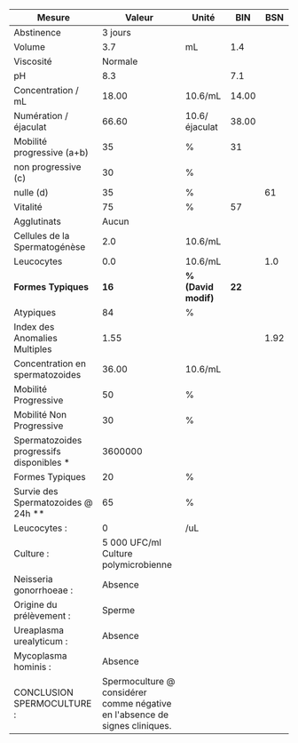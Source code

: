 |                 Mesure                 |                                   Valeur                                  |       Unité       |  BIN | BSN|
|----------------------------------------|---------------------------------------------------------------------------|-------------------|------|----|
|               Abstinence               |                                  3 jours                                  |                   |      |    |
|                 Volume                 |                                    3.7                                    |         mL        |  1.4 |    |
|                Viscosité               |                                  Normale                                  |                   |      |    |
|                   pH                   |                                    8.3                                    |                   |  7.1 |    |
|           Concentration / mL           |                                   18.00                                   |      10.6/mL      | 14.00|    |
|          Numération / éjaculat         |                                   66.60                                   |   10.6/éjaculat   | 38.00|    |
|       Mobilité progressive (a+b)       |                                     35                                    |         %         |  31  |    |
|           non progressive (c)          |                                     30                                    |         %         |      |    |
|                nulle (d)               |                                     35                                    |         %         |      | 61 |
|                Vitalité                |                                     75                                    |         %         |  57  |    |
|               Agglutinats              |                                   Aucun                                   |                   |      |    |
|      Cellules de la Spermatogénèse     |                                    2.0                                    |      10.6/mL      |      |    |
|               Leucocytes               |                                    0.0                                    |      10.6/mL      |      | 1.0|
|           **Formes Typiques**          |                                   **16**                                  |**% (David modif)**|**22**|    |
|                Atypiques               |                                     84                                    |         %         |      |    |
|      Index des Anomalies Multiples     |                                    1.55                                   |                   |      |1.92|
|     Concentration en spermatozoides    |                                   36.00                                   |      10.6/mL      |      |    |
|          Mobilité Progressive          |                                     50                                    |         %         |      |    |
|        Mobilité Non Progressive        |                                     30                                    |         %         |      |    |
|Spermatozoides progressifs disponibles *|                                  3600000                                  |                   |      |    |
|             Formes Typiques            |                                     20                                    |         %         |      |    |
|   Survie des Spermatozoides @ 24h **   |                                     65                                    |         %         |      |    |
|              Leucocytes :              |                                     0                                     |        /uL        |      |    |
|                Culture :               |                    5 000 UFC/ml Culture polymicrobienne                   |                   |      |    |
|         Neisseria gonorrhoeae :        |                                  Absence                                  |                   |      |    |
|        Origine du prélèvement :        |                                   Sperme                                  |                   |      |    |
|        Ureaplasma urealyticum :        |                                  Absence                                  |                   |      |    |
|          Mycoplasma hominis :          |                                  Absence                                  |                   |      |    |
|       CONCLUSION SPERMOCULTURE :       |Spermoculture @ considérer comme négative en l'absence de signes cliniques.|                   |      |    |